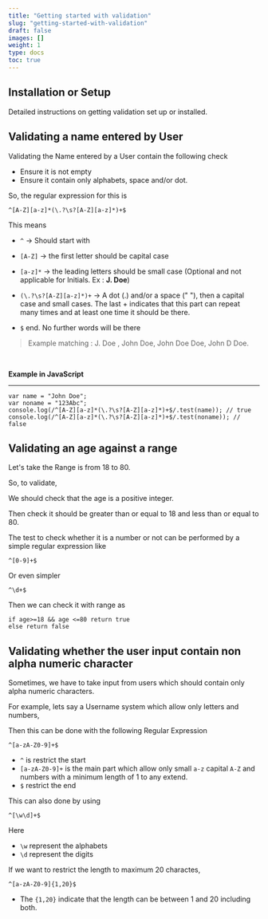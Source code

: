 ```yaml
---
title: "Getting started with validation"
slug: "getting-started-with-validation"
draft: false
images: []
weight: 1
type: docs
toc: true
---
```


## Installation or Setup
Detailed instructions on getting validation set up or installed.

## Validating a name entered by User
Validating the Name entered by a User contain the following check

 - Ensure it is not empty
 - Ensure it contain only alphabets, space and/or dot.

So, the regular expression for this is

    ^[A-Z][a-z]*(\.?\s?[A-Z][a-z]*)+$

This means

 - `^`  -> Should start with

 - `[A-Z]` -> the first letter should be capital case

 - `[a-z]*` -> the leading letters should be small case (Optional and not applicable for Initials. Ex : **J. Doe**)

 - `(\.?\s?[A-Z][a-z]*)+` -> A dot (.) and/or a space (" "), then a capital case and small cases. The last + indicates that this part can repeat many times and at least one time it should be there.

 - `$` end. No further words will be there

 > Example matching : J. Doe , John Doe, John Doe Doe, John D Doe.

<br /> 

**Example in JavaScript**
 
---

    var name = "John Doe";
    var noname = "123Abc";
    console.log(/^[A-Z][a-z]*(\.?\s?[A-Z][a-z]*)+$/.test(name)); // true
    console.log(/^[A-Z][a-z]*(\.?\s?[A-Z][a-z]*)+$/.test(noname)); // false



## Validating an age against a range
Let's take the Range is from 18 to 80.

So, to validate,

We should check that the age is a positive integer.

Then check it should be greater than or equal to 18 and less than or equal to 80.

The test to check whether it is a number or not can be performed by a simple regular expression like


    ^[0-9]+$
Or even simpler


    ^\d+$ 


Then we can check it with range as 


    if age>=18 && age <=80 return true
    else return false


## Validating whether the user input contain non alpha numeric character
Sometimes, we have to take input from users which should contain only alpha numeric characters.

For example, lets say a Username system which allow only letters and numbers,

Then this can be done with the following Regular Expression


    ^[a-zA-Z0-9]+$

 - `^` is restrict the start
 - `[a-zA-Z0-9]+` is the main part which allow only small `a-z` capital `A-Z` and numbers with a minimum length of 1 to any extend.
 - `$` restrict the end

This can also done by using

    ^[\w\d]+$
Here

 - `\w` represent the alphabets
 - `\d` represent the digits

If we want to restrict the length to maximum 20 charactes,


    ^[a-zA-Z0-9]{1,20}$
 - The `{1,20}` indicate that the length can be between 1 and 20 including both.


